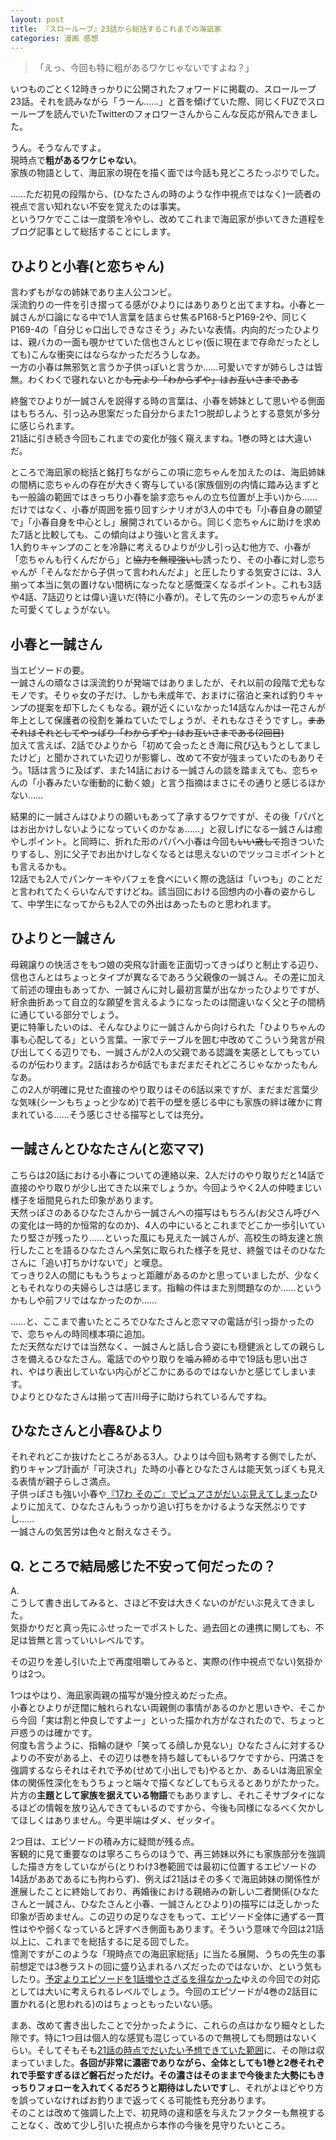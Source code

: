 ```yaml
---
layout: post
title: 『スローループ』23話から総括するこれまでの海凪家
categories: 漫画 感想
---
```


> 「えっ、今回も特に粗があるワケじゃないですよね？」

いつものごとく12時きっかりに公開されたフォワードに掲載の、スローループ23話。それを読みながら「うーん……」と首を傾げていた際、同じくFUZでスローループを読んでいたTwitterのフォロワーさんからこんな反応が飛んできました。

うん。そうなんですよ。  
現時点で**粗があるワケじゃない**。  
家族の物語として、海凪家の現在を描く面では今話も見どころたっぷりでした。

……ただ初見の段階から、(ひなたさんの時のような作中視点ではなく)一読者の視点で言い知れない不安を覚えたのは事実。  
というワケでここは一度頭を冷やし、改めてこれまで海凪家が歩いてきた道程をブログ記事として総括することにします。

## ひよりと小春(と恋ちゃん)

言わずもがなの姉妹であり主人公コンビ。  
渓流釣りの一件を引き摺ってる感がひよりにはありありと出てますね。小春と一誠さんが口論になる中で1人言葉を詰まらせ焦るP168-5とP169-2や、同じくP169-4の「自分じゃ口出しできなさそう」みたいな表情。内向的だったひよりは、親バカの一面も覗かせていた信也さんとじゃ(仮に現在まで存命だったとしても)こんな衝突にはならなかっただろうしなあ。  
一方の小春は無邪気と言うか子供っぽいと言うか……可愛いですが姉らしさは皆無。わくわくで寝れないとか~~も元より「わからずや」はお互いさまである~~  

終盤でひよりが一誠さんを説得する時の言葉は、小春を姉妹として思いやる側面はもちろん、引っ込み思案だった自分からまた1つ脱却しようとする意気が多分に感じられます。  
21話に引き続き今回もこれまでの変化が強く窺えますね。1巻の時とは大違いだ。

ところで海凪家の総括と銘打ちながらこの項に恋ちゃんを加えたのは、海凪姉妹の間柄に恋ちゃんの存在が大きく寄与している(家族個別の内情に踏み込まずとも一般論の範囲ではきっちり小春を諭す恋ちゃんの立ち位置が上手い)から……  
だけではなく、小春が周囲を振り回すシナリオが3人の中でも「小春自身の願望で」「小春自身を中心とし」展開されているから。同じく恋ちゃんに助けを求めた7話と比較しても、この傾向はより強いと言えます。  
1人釣りキャンプのことを冷静に考えるひよりが少し引っ込む他方で、小春が「恋ちゃんも行くんだから」と~~協力を無理強いし~~誘ったり、その小春に対し恋ちゃんが「そんなだから子供って言われんだよ」と圧したりする気安さには、3人揃って本当に気の置けない間柄になったなと感慨深くなるポイント。これも3話や4話、7話辺りとは偉い違いだ(特に小春が)。そして先のシーンの恋ちゃんがまた可愛くてしょうがない。

## 小春と一誠さん

当エピソードの要。  
一誠さんの頑なさは渓流釣りが発端ではありましたが、それ以前の段階で尤もなモノです。そりゃ女の子だけ、しかも未成年で、おまけに宿泊と来れば釣りキャンプの提案を却下したくもなる。親が近くにいなかった14話なんかは一花さんが年上として保護者の役割を兼ねていたでしょうが、それもなさそうですし。~~まあそれはそれとしてやっぱり「わからずや」はお互いさまである(2回目)~~  
加えて言えば、2話でひよりから「初めて会ったとき海に飛び込もうとしてましたけど」と聞かされていた辺りが影響し、改めて不安が強まっていたのもありそう。1話は言うに及ばず、また14話における一誠さんの談を踏まえても、恋ちゃんの「小春みたいな衝動的に動く娘」と言う指摘はまさにその通りと感じるほかない……

結果的に一誠さんはひよりの願いもあって了承するワケですが、その後「パパとはお出かけしないようになっていくのかなぁ……」と寂しげになる一誠さんは癒やしポイント。と同時に、折れた形のパパへ小春は今回も~~いい歳して~~抱きついたりするし、別に父子でお出かけしなくなるとは思えないのでツッコミポイントとも言えるかも。  
12話でも2人でパンケーキやパフェを食べにいく際の逸話は「いつも」のことだと言われてたくらいなんですけどね。該当回における回想内の小春の姿からして、中学生になってからも2人での外出はあったものと思われます。

## ひよりと一誠さん

母親譲りの快活さをもつ娘の突飛な計画を正面切ってきっぱりと制止する辺り、信也さんとはちょっとタイプが異なるであろう父親像の一誠さん。その差に加えて前述の理由もあってか、一誠さんに対し最初言葉が出なかったひよりですが、紆余曲折あって自立的な願望を言えるようになったのは間違いなく父と子の間柄に通じている部分でしょう。  
更に特筆したいのは、そんなひよりに一誠さんから向けられた「ひよりちゃんの事も心配してる」という言葉。一家でテーブルを囲む中改めてこういう発言が飛び出してくる辺りでも、一誠さんが2人の父親である認識を実感としてもっているのが伝わります。2話はおろか6話でもまだまだそれどころじゃなかったもんなあ。  
この2人が明確に見せた直接のやり取りはその6話以来ですが、まだまだ言葉少な気味(シーンもちょっと少なめ)で若干の壁を感じる中にも家族の絆は確かに育まれている……そう感じさせる描写としては充分。

## 一誠さんとひなたさん(と恋ママ)

こちらは20話における小春についての連絡以来、2人だけのやり取りだと14話で直接のやり取りが少し出てきた以来でしょうか。今回ようやく2人の仲睦まじい様子を垣間見られた印象があります。  
天然っぽさのあるひなたさんから一誠さんへの描写はもちろん(お父さん呼びへの変化は一時的か恒常的なのか)、4人の中にいるとこれまでどこか一歩引いていたり堅さが残ったり……といった風にも見えた一誠さんが、高校生の時友達と旅行したことを語るひなたさんへ呆気に取られた様子を見せ、終盤ではそのひなたさんに「追い打ちかけないで」と嘆息。  
てっきり2人の間にももうちょっと距離があるのかと思っていましたが、少なくともそれなりの夫婦らしさは感じます。指輪の件はまた別問題なのか……というかもしや前フリではなかったのか……

……と、ここまで書いたところでひなたさんと恋ママの電話が引っ掛かったので、恋ちゃんの時同様本項に追加。  
ただ天然なだけでは当然なく、一誠さんと話し合う姿にも穏健派としての親らしさを備えるひなたさん。電話でのやり取りを噛み締める中で19話も思い出され、やはり表出していない内心がどこかにあるのではないかと感じてしまいます。  
ひよりとひなたさんは揃って吉川母子に助けられているんですね。

## ひなたさんと小春&ひより

それぞれどこか抜けたところがある3人。ひよりは今回も熟考する側でしたが、釣りキャンプ計画が「可決され」た時の小春とひなたさんは能天気っぽくも見える表情が親子らしさ満点。  
子供っぽさも強い小春や[『17わ そのご』でピュアさがだいぶ見えてしまった][Ref1]ひよりに加えて、ひなたさんもうっかり追い打ちをかけるような天然ぶりですし……  
一誠さんの気苦労は色々と耐えなさそう。

## Q. ところで結局感じた不安って何だったの？

A.  
こうして書き出してみると、さほど不安は大きくないのがだいぶ見えてきました。  
気掛かりだと真っ先にふせったーでポストした、過去回との連携に関しても、不足は皆無と言っていいレベルです。

その辺りを差し引いた上で再度咀嚼してみると、実際の(作中視点でない)気掛かりは2つ。

1つはやはり、海凪家両親の描写が幾分控えめだった点。  
小春とひよりが迂闊に触れられない両親側の事情があるのかと思いきや、そこから今回「実は割と仲良しですよー」といった描かれ方がなされたので、ちょっと戸惑うのは確かです。  
何度も言うように、指輪の謎や「笑ってる顔しか見ない」ひなたさんに対するひよりの不安がある上、その辺りは巻を持ち越してもいるワケですから、円満さを強調するならそれはそれで予め(せめて小出しでも)やるとか、あるいは海凪家全体の関係性深化をもうちょっと端々で描くなどしてもらえるとありがたかった。  
片方の**主題として家族を据えている物語**でもありますし、それこそサブタイになるほどの情報を放り込んできてもいるのですから、今後も同様になるべく欠かしてほしくはありません。今更半端はダメ、ゼッタイ。

2つ目は、エピソードの積み方に疑問が残る点。  
客観的に見て重要なのは寧ろこちらのほうで、再三姉妹以外にも家族部分を強調した描き方をしていながら(とりわけ3巻範囲では最初に位置するエピソードの14話がああであるにも拘わらず)、例えば21話はその多くで海凪姉妹の関係性が進展したことに終始しており、再婚後における親絡みの新しい二者関係(ひなたさんと一誠さん、ひなたさんと小春、一誠さんとひより)の描写には乏しかった印象が否めません。この辺りの足りなさをもって、エピソード全体に通ずる一貫性はやや弱くなっていると評すべき側面もあります。そういう意味で今回は21話以上に、これまでを総括するに足る回でした。  
憶測ですがこのような「現時点での海凪家総括」に当たる展開、うちの先生の事前想定では3巻ラストの回に盛り込まれるハズだったのではないか、という気もしたり。[予定よりエピソードを1話増やさざるを得なかった][Ref2]ゆえの今回での対応としては大いに考えられるレベルでしょう。今回のエピソードが4巻の2話目に置かれる(と思われる)のはちょっともったいない感。

まあ、改めて書き出したことで分かったように、これらの点はかなり細々とした隙です。特に1つ目は個人的な感覚も混じっているので無視しても問題はないくらい。そしてそもそも[21話の時点でだいたい予想できていた範囲][Ref3]に、その隙は収まっていました。**各回が非常に濃密でありながら、全体としても1巻と2巻それぞれで手堅すぎるほど磐石だっただけ。その濃さはそのままで今後また大勢にもきっちりフォローを入れてくるだろうと期待はしたいです**し、それがよほどやり方を誤っていなければお釣りまで返ってくる可能性も充分あります。  
そのことは改めて強調した上で、初見時の違和感を与えたファクターも無視することなく、改めて少し引いた視点から本作の今後を見守りたいところ。

[Ref1]: https://fse.tw/SNt23m6M
[Ref2]: https://twitter.com/uma401/status/1220638066273992704
[Ref3]: /2020-04-24-comic/
